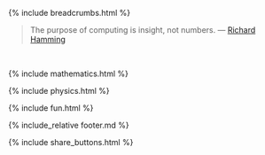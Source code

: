 {% include breadcrumbs.html %}

<blockquote>
The purpose of computing is insight, not numbers. &mdash; 
<a href="https://en.wikipedia.org/wiki/Richard_Hamming">Richard Hamming</a>
</blockquote><br/>

{% include mathematics.html %}

{% include physics.html %}

{% include fun.html %}

{% include_relative footer.md %}

{% include share_buttons.html %}

